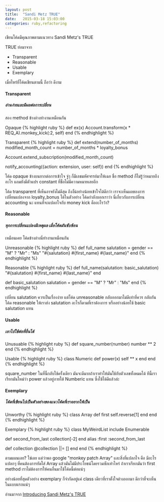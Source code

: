 ```yaml
---
layout: post
title:  "Sandi Metz TRUE"
date:   2015-03-18 15:03:00
categories: ruby,refactoring
---
```


เขียนโค้ดมีคุณภาพตามแนวทาง Sandi Metz's TRUE

TRUE ย่อมาจาก
<ul>
  <li>Transparent</li>
  <li>Reasonable</li>
  <li>Usable</li>
  <li>Exemplary</li>
</ul>

เมื่อไหร่ที่โค้ดเขียนตามนี้ ถือว่า ดีงาม

<h4>Transparent</h4>
<h5>อ่านง่ายและมีผลต่อการเปลี่ยน</h5>

<p>
  สอง method ข้างล่างทำงานเหมือนกัน
</p>

Opaque
{% highlight ruby %}
def ex(x)
  Account.transform(x * REQ_A).monkey_kick(:2, self)
end
{% endhighlight %}

Transparent
{% highlight ruby %}
def extend(number_of_months)
  modified_month_count = number_of_months * loyalty_bonus

  Account.extend_subscription(modified_month_count)

  notify_accounting({action: extension, user: self})
end
{% endhighlight %}

<p>
  โค้ด opaque ข้างบนยากต่อการเข้าใจ จู่ๆ ก็มีเลขมหัศจรรย์มาให้เฉย ชื่อ method ก็ไม่รู้ว่าหมายถึงอะไร แถมยังมีตัวแปร constant ที่ชื่อไม่มีความหมายเลยอีก
</p>

<p>
  โค้ด transparent ที่เห็นอาจยังไม่ดีสุด ถึงงั้น่อย่างน้อยเข้าใจได้ดีกว่า เราจะเห็นผลของการเปลี่ยนแปลงจาก loyalty_bonus ได้ในตัวอย่าง โค้ดกำลังบอกเราว่า นี่เกี่ยวกับการเปลี่ยน accounting นะ แทนที่จะแปลกใจกับ money kick คืออะไรว้า?
</p>

<h4>Reasonable</h4>
<h5>ทุกการเปลี่ยนแปลงมีเหตุผล เมื่อโค้ดมันซับซ้อน</h5>

<p>
  เหมือนเคย โค้ดข้างล่างนี่ทำงานเหมือนกัน
</p>

Unreasonable
{% highlight ruby %}
def full_name
  salutation = gender == "M" ? "Mr" : "Ms"
  "#{salutation} #{first_name} #{last_name}"
end
{% endhighlight %}

Reasonable
{% highlight ruby %}
def full_name(salutation: basic_salutation)
  "#{salutation} #{first_name} #{last_name}"
end

def basic_salutation
  salutation = gender == "M" ? "Mr" : "Ms"
end
{% endhighlight %}
<p>
  เปลี่ยน salutation ควรเป็นเรื่องง่าย แต่โค้ด unreasonable กลับออกมาไม่ดีเท่าที่ควร กลับกันโค้ด reasonable ให้เราส่ง salutation อะไรก็ตามที่เราต้องการ หรืออย่างน้อยใช้ basic salutation แทน
</p>

<h4>Usable</h4>
<h5>เอาไปใช้ต่อที่อื่นได้</h5>

Unusuable
{% highlight ruby %}
def square_number(number)
  number ** 2
end
{% endhighlight %}

Usable
{% highlight ruby %}
class Numeric
  def power(x)
    self ** x
  end
end
{% endhighlight %}
<p>
  square_number ในที่นี้กลับใช้ครั้งเดียว มันจะดีมากถ้าเราทำให้มันใช้กับตัวเลขทั้งหมดได้ ทีนี้เราเรียกมันใหม่ว่า power แล้วอยู่ภายใต้ Numberic แทน ซึ่งใช้ได้ดีแล้วล่ะ
</p>

<h4>Exemplary</h4>
<h5>โค้ดที่เขียนไปเป็นตัวอย่างของแนวโค้ดที่เราอยากให้เป็น</h5>

Unworthy
{% highlight ruby %}
class Array
  def first
    self.reverse[1]
  end
end
{% endhighlight %}

Exemplary
{% highlight ruby %}
class MyWeirdList
  include Enumerable

  def second_from_last
    collection[-2]
  end
  alias :first :second_from_last

  def collection
    @collection ||= []
  end
end
{% endhighlight %}
<p>
  ตามแผนเลย? ใช่เลย แต่ว่าพอ google "monkey patch Array" และสิ่งที่แปลกใจ คือ มีอะไรแปลกๆ ที่คนต้องการยัดใส่ Array แล้วมันไม่มีประโยชน์โดยรวมซักเท่าไหร่ ถ้าเราเรียกมันว่า first method เราไม่ต้องการให้คนอื่นมาใช้โค้ดนี้ต่อแน่ๆ
</p>

<p>
  อย่างน้อยที่สุดตัวอย่าง exemplary ก็จำกัดอยู่แค่ class เดียวที่เราตั้งใจต่างออกมา ดีกว่าที่จะเห็นในแบบแรกแน่ๆ
</p>

อ่านมาจาก 
<a href="http://designisrefactoring.com/2015/02/08/introducing-sandi-metz-true/">Introducing Sandi Metz's TRUE</a>